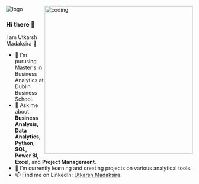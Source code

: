 ![logo](https://www.womenintech.co.uk/wp-content/uploads/2019/05/business-analyst.jpg)
<img align="right" alt="coding" width="400" src="https://user-images.githubusercontent.com/55389276/140866485-8fb1c876-9a8f-4d6a-98dc-08c4981eaf70.gif">
### Hi there 👋

<!--
**Utkarsh11-git/Utkarsh11-git** is a ✨ _special_ ✨ repository because its `README.md` (this file) appears on your GitHub profile.

Here are some ideas to get you started:

- 🔭 I’m currently working on ...
- 🌱 I’m currently learning ...
- 👯 I’m looking to collaborate on ...
- 🤔 I’m looking for help with ...
- 💬 Ask me about ...
- 📫 How to reach me: ...
- 😄 Pronouns: ...
- ⚡ Fun fact: ...
-->

<hi align="center">I am Utkarsh Madaksira 👋</h1>

- 🔭 I’m purusing Master's in Business Analytics at Dublin Business School.
- 💬 Ask me about <strong>Business Analysis, Data Analytics, Python, SQL, Power BI, Excel</strong>, and <strong>Project Management</strong>.
- 🌱 I’m currently learning and creating projects on various analytical tools. 
- 📫 Find me on LinkedIn: <a href="https://www.linkedin.com/in/mutkarsh1995/" target="_blank">Utkarsh Madaksira</a>.
